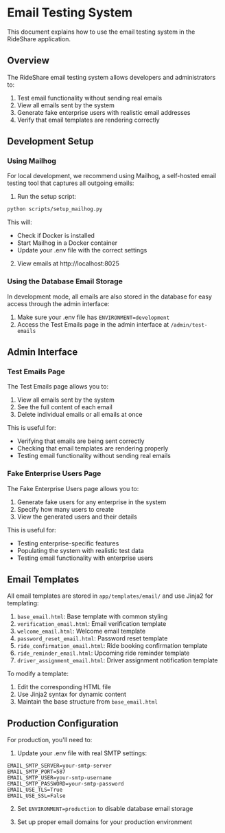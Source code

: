# Email Testing System

This document explains how to use the email testing system in the RideShare application.

## Overview

The RideShare email testing system allows developers and administrators to:

1. Test email functionality without sending real emails
2. View all emails sent by the system
3. Generate fake enterprise users with realistic email addresses
4. Verify that email templates are rendering correctly

## Development Setup

### Using Mailhog

For local development, we recommend using Mailhog, a self-hosted email testing tool that captures all outgoing emails:

1. Run the setup script:

```bash
python scripts/setup_mailhog.py
```

This will:
- Check if Docker is installed
- Start Mailhog in a Docker container
- Update your .env file with the correct settings

2. View emails at http://localhost:8025

### Using the Database Email Storage

In development mode, all emails are also stored in the database for easy access through the admin interface:

1. Make sure your .env file has `ENVIRONMENT=development`
2. Access the Test Emails page in the admin interface at `/admin/test-emails`

## Admin Interface

### Test Emails Page

The Test Emails page allows you to:

1. View all emails sent by the system
2. See the full content of each email
3. Delete individual emails or all emails at once

This is useful for:
- Verifying that emails are being sent correctly
- Checking that email templates are rendering properly
- Testing email functionality without sending real emails

### Fake Enterprise Users Page

The Fake Enterprise Users page allows you to:

1. Generate fake users for any enterprise in the system
2. Specify how many users to create
3. View the generated users and their details

This is useful for:
- Testing enterprise-specific features
- Populating the system with realistic test data
- Testing email functionality with enterprise users

## Email Templates

All email templates are stored in `app/templates/email/` and use Jinja2 for templating:

1. `base_email.html`: Base template with common styling
2. `verification_email.html`: Email verification template
3. `welcome_email.html`: Welcome email template
4. `password_reset_email.html`: Password reset template
5. `ride_confirmation_email.html`: Ride booking confirmation template
6. `ride_reminder_email.html`: Upcoming ride reminder template
7. `driver_assignment_email.html`: Driver assignment notification template

To modify a template:

1. Edit the corresponding HTML file
2. Use Jinja2 syntax for dynamic content
3. Maintain the base structure from `base_email.html`

## Production Configuration

For production, you'll need to:

1. Update your .env file with real SMTP settings:

```
EMAIL_SMTP_SERVER=your-smtp-server
EMAIL_SMTP_PORT=587
EMAIL_SMTP_USER=your-smtp-username
EMAIL_SMTP_PASSWORD=your-smtp-password
EMAIL_USE_TLS=True
EMAIL_USE_SSL=False
```

2. Set `ENVIRONMENT=production` to disable database email storage

3. Set up proper email domains for your production environment
